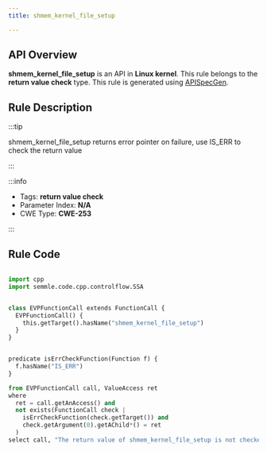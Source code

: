 ```yaml
---
title: shmem_kernel_file_setup

---
```



## API Overview
**shmem_kernel_file_setup** is an API in **Linux kernel**. This rule belongs to the **return value check** type. This rule is generated using [APISpecGen](../../tools/APISpecGen).
## Rule Description

:::tip

shmem_kernel_file_setup returns error pointer on failure, use IS_ERR to check the return value

:::

:::info

- Tags: **return value check**
- Parameter Index: **N/A**
- CWE Type: **CWE-253**

:::

## Rule Code
```python

import cpp
import semmle.code.cpp.controlflow.SSA


class EVPFunctionCall extends FunctionCall {
  EVPFunctionCall() {
    this.getTarget().hasName("shmem_kernel_file_setup")
  }
}


predicate isErrCheckFunction(Function f) {
  f.hasName("IS_ERR") 
}

from EVPFunctionCall call, ValueAccess ret
where
  ret = call.getAnAccess() and
  not exists(FunctionCall check |
    isErrCheckFunction(check.getTarget()) and
    check.getArgument(0).getAChild*() = ret
  )
select call, "The return value of shmem_kernel_file_setup is not checked with IS_ERR."
    
```